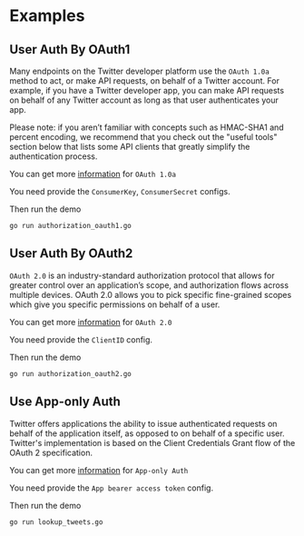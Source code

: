 # Examples

## User Auth By OAuth1

Many endpoints on the Twitter developer platform use the `OAuth 1.0a` method to act, or make API requests, on behalf of a Twitter account. For example, if you have a Twitter developer app, you can make API requests on behalf of any Twitter account as long as that user authenticates your app.

Please note: if you aren’t familiar with concepts such as HMAC-SHA1 and percent encoding, we recommend that you check out the "useful tools" section below that lists some API clients that greatly simplify the authentication process.

You can get more [information](https://developer.twitter.com/en/docs/authentication/oauth-2-0/authorization-code) for `OAuth 1.0a`

You need provide the `ConsumerKey`, `ConsumerSecret` configs.

Then run the demo

```shell
go run authorization_oauth1.go
```

## User Auth By OAuth2

`OAuth 2.0` is an industry-standard authorization protocol that allows for greater control over an application’s scope, and authorization flows across multiple devices. OAuth 2.0 allows you to pick specific fine-grained scopes which give you specific permissions on behalf of a user.

You can get more [information](https://developer.twitter.com/en/docs/authentication/oauth-2-0/authorization-code) for `OAuth 2.0`

You need provide the `ClientID` config.

Then run the demo

```shell
go run authorization_oauth2.go
```

## Use App-only Auth

Twitter offers applications the ability to issue authenticated requests on behalf of the application itself, as opposed to on behalf of a specific user. Twitter's implementation is based on the Client Credentials Grant flow of the OAuth 2 specification.

You can get more [information](https://developer.twitter.com/en/docs/authentication/oauth-2-0/application-only) for `App-only Auth`

You need provide the `App bearer access token` config.

Then run the demo

```shell
go run lookup_tweets.go
```
